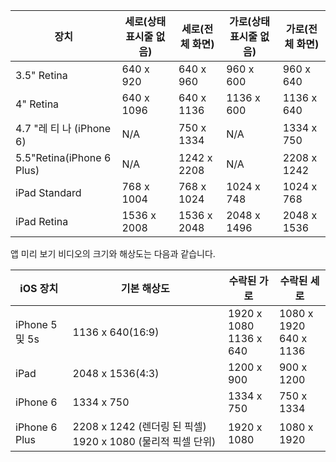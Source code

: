 |장치|세로(상태 표시줄 없음)|세로(전체 화면)|가로(상태 표시줄 없음)|가로(전체 화면)|
|---|---|---|---|---|
|3.5" Retina|640 x 920|640 x 960|960 x 600|960 x 640|
|4" Retina|640 x 1096|640 x 1136|1136 x 600|1136 x 640|
|4.7 "레 티 나 (iPhone 6)|N/A|750 x 1334|N/A|1334 x 750|
|5.5"Retina(iPhone 6 Plus)|N/A|1242 x 2208|N/A|2208 x 1242|
|iPad Standard|768 x 1004|768 x 1024|1024 x 748|1024 x 768|
|iPad Retina|1536 x 2008|1536 x 2048|2048 x 1496|2048 x 1536|

앱 미리 보기 비디오의 크기와 해상도는 다음과 같습니다.

|iOS 장치|기본 해상도|수락된 가로|수락된 세로|
|---|---|---|---|
|iPhone 5 및 5s|1136 x 640(16:9)|1920 x 1080<br />1136 x 640|1080 x 1920<br />640 x 1136|
|iPad|2048 x 1536(4:3)|1200 x 900|900 x 1200|
|iPhone 6|1334 x 750|1334 x 750|750 x 1334|
|iPhone 6 Plus|2208 x 1242 (렌더링 된 픽셀) 1920 x 1080 (물리적 픽셀 단위)|1920 x 1080|1080 x 1920|

